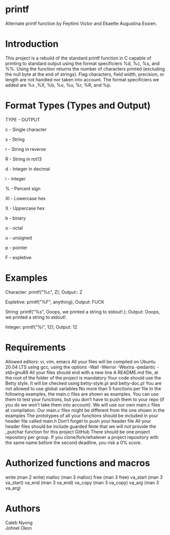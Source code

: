 # printf
Alternate printf function by Feyitimi Victor and Ekaette Augustina Essien.
# Introduction
This project is a rebuild of the standard printf function in C capable of printing to standard output using the format specificiers %d, %c, %s, and %%. Using the function returns the number of characters printed (excluding the null byte at the end of strings). Flag characters, field width, precision, or length are not handled nor taken into account.
The format specificiers we added are %x ,%X, %b, %o, %u, %r, %R, and %p.
# Format Types (Types and Output)
TYPE - OUTPUT

c - Single character

s - String

r - String in reverse

R - String in rot13

d - Integer in decimal

i - integer

% - Percent sign

Xl - Lowercase hex

X - Uppercase hex

b - binary

o - octal

u - unsigned

p - pointer

F - expletive
# Examples
Character: printf("%c", Z); Output:: Z

Expletive: printf("%F", anything); Output: FUCK

String: printf("%s", Ooops, we printed a string to stdout!.); Output: Ooops, we printed a string to stdout!.

Integer: printf("%i", 12); Output: 12


# Requirements
Allowed editors: vi, vim, emacs All your files will be compiled on Ubuntu 20.04 LTS using gcc, using the options -Wall -Werror -Wextra -pedantic -std=gnu89 All your files should end with a new line A README.md file, at the root of the folder of the project is mandatory Your code should use the Betty style. It will be checked using betty-style.pl and betty-doc.pl You are not allowed to use global variables No more than 5 functions per file In the following examples, the main.c files are shown as examples. You can use them to test your functions, but you don’t have to push them to your repo (if you do we won’t take them into account). We will use our own main.c files at compilation. Our main.c files might be different from the one shown in the examples The prototypes of all your functions should be included in your header file called main.h Don’t forget to push your header file All your header files should be include guarded Note that we will not provide the _putchar function for this project GitHub There should be one project repository per group. If you clone/fork/whatever a project repository with the same name before the second deadline, you risk a 0% score.
# Authorized functions and macros
write (man 2 write) malloc (man 3 malloc) free (man 3 free) va_start (man 3 va_start) va_end (man 3 va_end) va_copy (man 3 va_copy) va_arg (man 3 va_arg)
# Authors
Caleb Nyong
<br/>
Johnel Okon